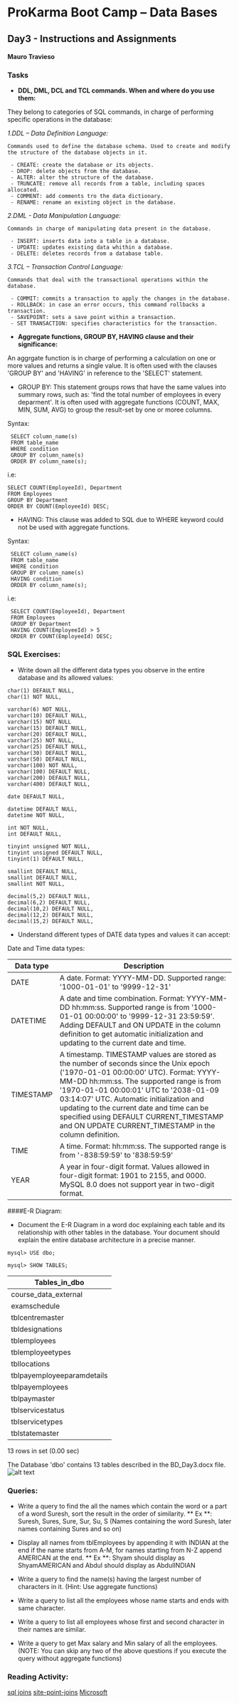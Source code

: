 # ProKarma Boot Camp – Data Bases

## Day3 - Instructions and Assignments

#### Mauro Travieso 


### Tasks

* **DDL, DML, DCL and TCL commands. When and where do you use them:**

They belong to categories of SQL commands, in charge of performing specific operations in the database:

*1.DDL – Data Definition Language:* 
```
Commands used to define the database schema. Used to create and modify the structure of the database objects in it. 

 - CREATE: create the database or its objects. 
 - DROP: delete objects from the database.  
 - ALTER: alter the structure of the database.
 - TRUNCATE: remove all records from a table, including spaces allocated.
 - COMMENT: add comments tro the data dictionary.
 - RENAME: rename an existing object in the database.
```

*2.DML - Data Manipulation Language:* 
```
Commands in charge of manipulating data present in the database.

 - INSERT: inserts data into a table in a database.
 - UPDATE: updates existing data whithin a database.
 - DELETE: deletes records from a database table. 
```

*3.TCL – Transaction Control Language:*
```
Commands that deal with the transactional operations within the database.

 - COMMIT: commits a transaction to apply the changes in the database.
 - ROLLBACK: in case an error occurs, this command rollbacks a transaction.
 - SAVEPOINT: sets a save point within a transaction.
 - SET TRANSACTION: specifies characteristics for the transaction.
```

* **Aggregate functions, GROUP BY, HAVING clause and their significance:**

An aggrgate function is in charge of performing a calculation on one or more values and returns a single value. It is often used with the clauses 'GROUP BY' and 'HAVING' in reference to the 'SELECT' statement.

 - GROUP BY:
 This statement groups rows that have the same values into summary rows, such as: 'find the total number of employees in every deparment'. It is often used with aggregate functions (COUNT, MAX, MIN, SUM, AVG) to group the result-set by one or moree columns.

 Syntax:
```
 SELECT column_name(s)
 FROM table_name
 WHERE condition
 GROUP BY column_name(s)
 ORDER BY column_name(s);
```
 i.e:
 ```  
 SELECT COUNT(EmployeeId), Department
 FROM Employees
 GROUP BY Department
 ORDER BY COUNT(EmployeeId) DESC;
```

 - HAVING:
 This clause was added to SQL due to WHERE keyword could not be used with aggregate functions.

 Syntax:
```
 SELECT column_name(s)
 FROM table_name
 WHERE condition
 GROUP BY column_name(s)
 HAVING condition
 ORDER BY column_name(s);
```
 i.e:
```
 SELECT COUNT(EmployeeId), Department
 FROM Employees
 GROUP BY Department
 HAVING COUNT(EmployeeId) > 5
 ORDER BY COUNT(EmployeeId) DESC;
```

### SQL Exercises:

* Write down all the different data types you observe in the entire database and its allowed values:
```
char(1) DEFAULT NULL,
char(1) NOT NULL,

varchar(6) NOT NULL,  
varchar(10) DEFAULT NULL,
varchar(15) NOT NULL
varchar(15) DEFAULT NULL,
varchar(20) DEFAULT NULL,
varchar(25) NOT NULL,  
varchar(25) DEFAULT NULL,
varchar(30) DEFAULT NULL,
varchar(50) DEFAULT NULL,
varchar(100) NOT NULL,
varchar(100) DEFAULT NULL,
varchar(200) DEFAULT NULL,
varchar(400) DEFAULT NULL,

date DEFAULT NULL,

datetime DEFAULT NULL,
datetime NOT NULL,

int NOT NULL,
int DEFAULT NULL,

tinyint unsigned NOT NULL,
tinyint unsigned DEFAULT NULL,
tinyint(1) DEFAULT NULL,

smallint DEFAULT NULL,
smallint DEFAULT NULL,
smallint NOT NULL,

decimal(5,2) DEFAULT NULL,
decimal(6,2) DEFAULT NULL,
decimal(10,2) DEFAULT NULL,
decimal(12,2) DEFAULT NULL,
decimal(15,2) DEFAULT NULL,
```
  
* Understand different types of DATE data types and values it can accept:

Date and Time data types:

| Data type	    | Description |
| ------------- | ----------- |
| DATE	        | A date. Format: YYYY-MM-DD. Supported range: '1000-01-01' to '9999-12-31' |
| DATETIME    	| A date and time combination. Format: YYYY-MM-DD hh:mm:ss. Supported range is from '1000-01-01 00:00:00' to '9999-12-31 23:59:59'. Adding DEFAULT and ON UPDATE in the column definition to get automatic initialization and updating to the current date and time. |
| TIMESTAMP	    | A timestamp. TIMESTAMP values are stored as the number of seconds since the Unix epoch ('1970-01-01 00:00:00' UTC). Format: YYYY-MM-DD hh:mm:ss. The supported range is from '1970-01-01 00:00:01' UTC to '2038-01-09 03:14:07' UTC. Automatic initialization and updating to the current date and time can be specified using DEFAULT CURRENT_TIMESTAMP and ON UPDATE CURRENT_TIMESTAMP in the column definition. |
| TIME	        | A time. Format: hh:mm:ss. The supported range is from '-838:59:59' to '838:59:59' |
| YEAR	        | A year in four-digit format. Values allowed in four-digit format: 1901 to 2155, and 0000. MySQL 8.0 does not support year in two-digit format. |



####E-R Diagram:

* Document the E-R Diagram in a word doc explaining each table and its relationship with other tables in the database. Your document should explain the entire database architecture in a precise manner. 

```
mysql> USE dbo;

mysql> SHOW TABLES;
```

| Tables_in_dbo              |
| -------------------------- |
| course_data_external       |
| examschedule               |
| tblcentremaster            |
| tbldesignations            |
| tblemployees               |
| tblemployeetypes           |
| tbllocations               |
| tblpayemployeeparamdetails |
| tblpayemployees            |
| tblpaymaster               |
| tblservicestatus           |
| tblservicetypes            |
| tblstatemaster             |

13 rows in set (0.00 sec)

The Database 'dbo' contains 13 tables described in the BD_Day3.docx file.
![alt text](dbo_Schema.png)


### Queries:

* Write a query to find the all the names which contain the word or a part of a word Suresh, sort the result in the order of similarity.
** Ex **: Suresh, Sures, Sure, Sur, Su, S (Names containing the word Suresh, later names containing Sures and so on)


* Display all names from tblEmployees by appending it with INDIAN at the end if the name starts from A-M, for names starting from N-Z append AMERICAN at the end.
** Ex **: Shyam should display as ShyamAMERICAN and Abdul should display as AbdulINDIAN


* Write a query to find the name(s) having the largest number of characters in it. (Hint: Use aggregate functions)


* Write a query to list all the employees whose name starts and ends with same character.


* Write a query to list all employees whose first and second character in their names are similar.


* Write a query to get Max salary and Min salary of all the employees. (NOTE: You can skip any two of the above questions if you execute the query without aggregate functions)


### Reading Activity:

[sql joins](http://www.sql-join.com/)
[site-point-joins](https://www.sitepoint.com/understanding-sql-joins-mysql-database/)
[Microsoft](https://msdn.microsoft.com/en-us/library/ms181765.aspx)


